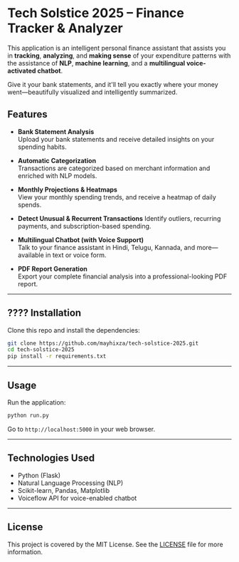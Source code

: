 # Tech Solstice 2025 – Finance Tracker & Analyzer

This application is an intelligent personal finance assistant that assists you in **tracking**, **analyzing**, and **making sense** of your expenditure patterns with the assistance of **NLP**, **machine learning**, and a **multilingual voice-activated chatbot**.

Give it your bank statements, and it'll tell you exactly where your money went—beautifully visualized and intelligently summarized.

## Features

- **Bank Statement Analysis**  
  Upload your bank statements and receive detailed insights on your spending habits.

- **Automatic Categorization**  
  Transactions are categorized based on merchant information and enriched with NLP models.

- **Monthly Projections & Heatmaps**  
  View your monthly spending trends, and receive a heatmap of daily spends.

- **Detect Unusual & Recurrent Transactions**
Identify outliers, recurring payments, and subscription-based spending.

-  **Multilingual Chatbot (with Voice Support)**  
  Talk to your finance assistant in Hindi, Telugu, Kannada, and more—available in text or voice form.

- **PDF Report Generation**  
  Export your complete financial analysis into a professional-looking PDF report.

---

## ????️ Installation

Clone this repo and install the dependencies:

```bash
git clone https://github.com/mayhixza/tech-solstice-2025.git
cd tech-solstice-2025
pip install -r requirements.txt
```

---

## Usage

Run the application:

```bash
python run.py
```

Go to `http://localhost:5000` in your web browser.

---

## Technologies Used

- Python (Flask)
- Natural Language Processing (NLP)
- Scikit-learn, Pandas, Matplotlib
- Voiceflow API for voice-enabled chatbot

---

## License

This project is covered by the MIT License. See the [LICENSE](LICENSE) file for more information.
